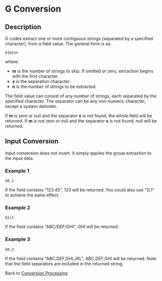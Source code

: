 # G Conversion

<PageHeader /> 

## Description

G codes extract one or more contiguous strings (separated by a specified character), from a field value. The general form is as:

```
G{m}xn
```

where:

- **m** is the number of strings to skip. If omitted or zero, extraction begins with the first character.
- **x** is the separation character.
- **n** is the number of strings to be extracted.

The field value can consist of any number of strings, each separated by the specified character. The separator can be any non-numeric character, except a system delimiter.

If **m** is zero or null and the separator **x** is not found, the whole field will be returned. If **m** is not zero or null and the separator **x** is not found, null will be returned.

## Input Conversion

Input conversion does not invert. It simply applies the group extraction to the input data.

### Example 1

```
G0.1
```

If the field contains "123.45", 123 will be returned. You could also use "G.1" to achieve the same effect.

### Example 2

```
G2/1
```

If the field contains "ABC/DEF/GHI", GHI will be returned.

### Example 3

```
G0,3
```

If the field contains "ABC,DEF,GHI,JKL", ABC,DEF,GHI will be returned. Note that the field separators are included in the returned string.

Back to [Conversion Processing](./../conversion-processing)
